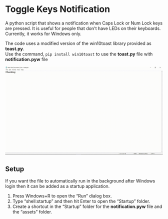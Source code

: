 # Toggle Keys Notification
A python script that shows a notification when Caps Lock or Num Lock keys are pressed. It is useful for people that don't have LEDs on their keyboards. Currently, it works for Windows only.

The code uses a modified version of the win10toast library provided as **toast.py**.    
Use the command, ```pip install win10toast``` to use the **toast.py** file with **notification.pyw** file      

<p align = "center">
  <img text = "Toggle Key Notification Demo" src = "/Toggle Key Notification.gif"/>
</p>  

## Setup  
If you want the file to automatically run in the background after Windows login then it can be added as a startup application.  
  1. Press Windows+R to open the “Run” dialog box.  
  2. Type “shell:startup” and then hit Enter to open the “Startup” folder.  
  3. Create a shortcut in the “Startup” folder for the **notification.pyw** file and the “assets” folder.   
 



